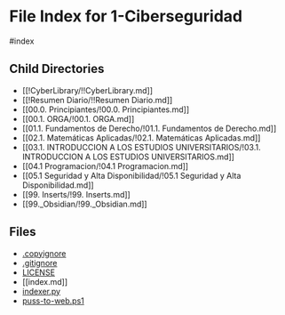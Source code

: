 # File Index for 1-Ciberseguridad
#index

## Child Directories

- [[!CyberLibrary/!!CyberLibrary.md]]
- [[!Resumen Diario/!!Resumen Diario.md]]
- [[00.0. Principiantes/!00.0. Principiantes.md]]
- [[00.1. ORGA/!00.1. ORGA.md]]
- [[01.1. Fundamentos de Derecho/!01.1. Fundamentos de Derecho.md]]
- [[02.1. Matemáticas Aplicadas/!02.1. Matemáticas Aplicadas.md]]
- [[03.1. INTRODUCCION A LOS ESTUDIOS UNIVERSITARIOS/!03.1. INTRODUCCION A LOS ESTUDIOS UNIVERSITARIOS.md]]
- [[04.1 Programacion/!04.1 Programacion.md]]
- [[05.1 Seguridad y Alta Disponibilidad/!05.1 Seguridad y Alta Disponibilidad.md]]
- [[99. Inserts/!99. Inserts.md]]
- [[99._Obsidian/!99._Obsidian.md]]

## Files

- [.copyignore](https://github.com/Grado-en-Gestion-de-la-Ciberseguridad/1-Ciberseguridad-web/tree/v4/content/.copyignore)
- [.gitignore](https://github.com/Grado-en-Gestion-de-la-Ciberseguridad/1-Ciberseguridad-web/tree/v4/content/.gitignore)
- [LICENSE](https://github.com/Grado-en-Gestion-de-la-Ciberseguridad/1-Ciberseguridad-web/tree/v4/content/LICENSE)
- [[index.md]]
- [indexer.py](https://github.com/Grado-en-Gestion-de-la-Ciberseguridad/1-Ciberseguridad-web/tree/v4/content/indexer.py)
- [puss-to-web.ps1](https://github.com/Grado-en-Gestion-de-la-Ciberseguridad/1-Ciberseguridad-web/tree/v4/content/puss-to-web.ps1)
